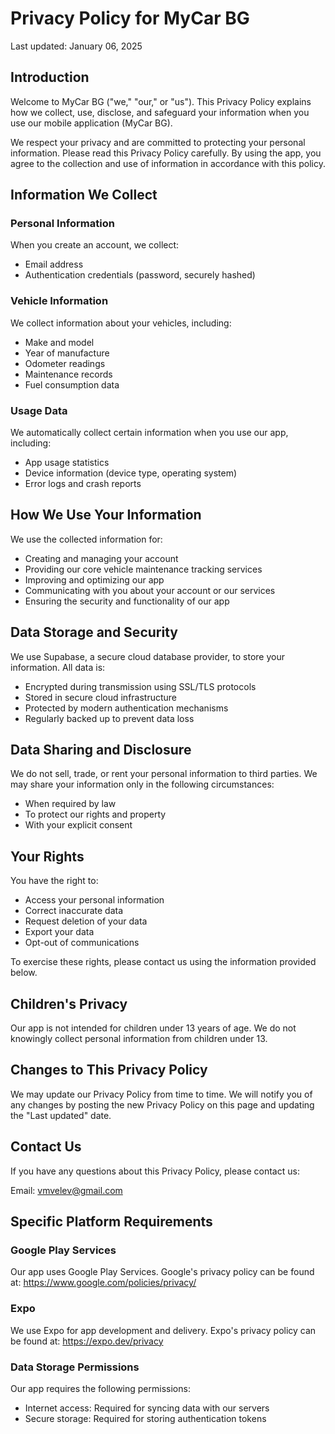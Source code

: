 # Privacy Policy for MyCar BG

Last updated: January 06, 2025

## Introduction

Welcome to MyCar BG ("we," "our," or "us"). This Privacy Policy explains how we collect, use, disclose, and safeguard your information when you use our mobile application (MyCar BG).

We respect your privacy and are committed to protecting your personal information. Please read this Privacy Policy carefully. By using the app, you agree to the collection and use of information in accordance with this policy.

## Information We Collect

### Personal Information
When you create an account, we collect:
- Email address
- Authentication credentials (password, securely hashed)

### Vehicle Information
We collect information about your vehicles, including:
- Make and model
- Year of manufacture
- Odometer readings
- Maintenance records
- Fuel consumption data

### Usage Data
We automatically collect certain information when you use our app, including:
- App usage statistics
- Device information (device type, operating system)
- Error logs and crash reports

## How We Use Your Information

We use the collected information for:
- Creating and managing your account
- Providing our core vehicle maintenance tracking services
- Improving and optimizing our app
- Communicating with you about your account or our services
- Ensuring the security and functionality of our app

## Data Storage and Security

We use Supabase, a secure cloud database provider, to store your information. All data is:
- Encrypted during transmission using SSL/TLS protocols
- Stored in secure cloud infrastructure
- Protected by modern authentication mechanisms
- Regularly backed up to prevent data loss

## Data Sharing and Disclosure

We do not sell, trade, or rent your personal information to third parties. We may share your information only in the following circumstances:
- When required by law
- To protect our rights and property
- With your explicit consent

## Your Rights

You have the right to:
- Access your personal information
- Correct inaccurate data
- Request deletion of your data
- Export your data
- Opt-out of communications

To exercise these rights, please contact us using the information provided below.

## Children's Privacy

Our app is not intended for children under 13 years of age. We do not knowingly collect personal information from children under 13.

## Changes to This Privacy Policy

We may update our Privacy Policy from time to time. We will notify you of any changes by posting the new Privacy Policy on this page and updating the "Last updated" date.

## Contact Us

If you have any questions about this Privacy Policy, please contact us:

Email: vmvelev@gmail.com

## Specific Platform Requirements

### Google Play Services
Our app uses Google Play Services. Google's privacy policy can be found at: https://www.google.com/policies/privacy/

### Expo
We use Expo for app development and delivery. Expo's privacy policy can be found at: https://expo.dev/privacy

### Data Storage Permissions
Our app requires the following permissions:
- Internet access: Required for syncing data with our servers
- Secure storage: Required for storing authentication tokens
